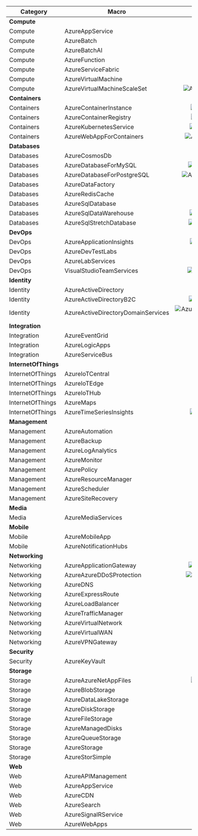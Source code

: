 Category | Macro | Color | Mono  | Url
  ---    |  ---  | :---:  | :---: | ---
**Compute** | | | | **Compute/all.puml**
Compute |AzureAppService |![AzureAppService](Compute/AzureAppService.png?raw=true) |![AzureAppService](Compute/AzureAppService(m).png?raw=true) |Compute/AzureAppService.puml
Compute |AzureBatch |![AzureBatch](Compute/AzureBatch.png?raw=true) |![AzureBatch](Compute/AzureBatch(m).png?raw=true) |Compute/AzureBatch.puml
Compute |AzureBatchAI |![AzureBatchAI](Compute/AzureBatchAI.png?raw=true) |![AzureBatchAI](Compute/AzureBatchAI(m).png?raw=true) |Compute/AzureBatchAI.puml
Compute |AzureFunction |![AzureFunction](Compute/AzureFunction.png?raw=true) |![AzureFunction](Compute/AzureFunction(m).png?raw=true) |Compute/AzureFunction.puml
Compute |AzureServiceFabric |![AzureServiceFabric](Compute/AzureServiceFabric.png?raw=true) |![AzureServiceFabric](Compute/AzureServiceFabric(m).png?raw=true) |Compute/AzureServiceFabric.puml
Compute |AzureVirtualMachine |![AzureVirtualMachine](Compute/AzureVirtualMachine.png?raw=true) |![AzureVirtualMachine](Compute/AzureVirtualMachine(m).png?raw=true) |Compute/AzureVirtualMachine.puml
Compute |AzureVirtualMachineScaleSet |![AzureVirtualMachineScaleSet](Compute/AzureVirtualMachineScaleSet.png?raw=true) |![AzureVirtualMachineScaleSet](Compute/AzureVirtualMachineScaleSet(m).png?raw=true) |Compute/AzureVirtualMachineScaleSet.puml
**Containers** | | | | **Containers/all.puml**
Containers |AzureContainerInstance |![AzureContainerInstance](Containers/AzureContainerInstance.png?raw=true) |![AzureContainerInstance](Containers/AzureContainerInstance(m).png?raw=true) |Containers/AzureContainerInstance.puml
Containers |AzureContainerRegistry |![AzureContainerRegistry](Containers/AzureContainerRegistry.png?raw=true) |![AzureContainerRegistry](Containers/AzureContainerRegistry(m).png?raw=true) |Containers/AzureContainerRegistry.puml
Containers |AzureKubernetesService |![AzureKubernetesService](Containers/AzureKubernetesService.png?raw=true) |![AzureKubernetesService](Containers/AzureKubernetesService(m).png?raw=true) |Containers/AzureKubernetesService.puml
Containers |AzureWebAppForContainers |![AzureWebAppForContainers](Containers/AzureWebAppForContainers.png?raw=true) |![AzureWebAppForContainers](Containers/AzureWebAppForContainers(m).png?raw=true) |Containers/AzureWebAppForContainers.puml
**Databases** | | | | **Databases/all.puml**
Databases |AzureCosmosDb |![AzureCosmosDb](Databases/AzureCosmosDb.png?raw=true) |![AzureCosmosDb](Databases/AzureCosmosDb(m).png?raw=true) |Databases/AzureCosmosDb.puml
Databases |AzureDatabaseForMySQL |![AzureDatabaseForMySQL](Databases/AzureDatabaseForMySQL.png?raw=true) |![AzureDatabaseForMySQL](Databases/AzureDatabaseForMySQL(m).png?raw=true) |Databases/AzureDatabaseForMySQL.puml
Databases |AzureDatabaseForPostgreSQL |![AzureDatabaseForPostgreSQL](Databases/AzureDatabaseForPostgreSQL.png?raw=true) |![AzureDatabaseForPostgreSQL](Databases/AzureDatabaseForPostgreSQL(m).png?raw=true) |Databases/AzureDatabaseForPostgreSQL.puml
Databases |AzureDataFactory |![AzureDataFactory](Databases/AzureDataFactory.png?raw=true) |![AzureDataFactory](Databases/AzureDataFactory(m).png?raw=true) |Databases/AzureDataFactory.puml
Databases |AzureRedisCache |![AzureRedisCache](Databases/AzureRedisCache.png?raw=true) |![AzureRedisCache](Databases/AzureRedisCache(m).png?raw=true) |Databases/AzureRedisCache.puml
Databases |AzureSqlDatabase |![AzureSqlDatabase](Databases/AzureSqlDatabase.png?raw=true) |![AzureSqlDatabase](Databases/AzureSqlDatabase(m).png?raw=true) |Databases/AzureSqlDatabase.puml
Databases |AzureSqlDataWarehouse |![AzureSqlDataWarehouse](Databases/AzureSqlDataWarehouse.png?raw=true) |![AzureSqlDataWarehouse](Databases/AzureSqlDataWarehouse(m).png?raw=true) |Databases/AzureSqlDataWarehouse.puml
Databases |AzureSqlStretchDatabase |![AzureSqlStretchDatabase](Databases/AzureSqlStretchDatabase.png?raw=true) |![AzureSqlStretchDatabase](Databases/AzureSqlStretchDatabase(m).png?raw=true) |Databases/AzureSqlStretchDatabase.puml
**DevOps** | | | | **DevOps/all.puml**
DevOps |AzureApplicationInsights |![AzureApplicationInsights](DevOps/AzureApplicationInsights.png?raw=true) |![AzureApplicationInsights](DevOps/AzureApplicationInsights(m).png?raw=true) |DevOps/AzureApplicationInsights.puml
DevOps |AzureDevTestLabs |![AzureDevTestLabs](DevOps/AzureDevTestLabs.png?raw=true) |![AzureDevTestLabs](DevOps/AzureDevTestLabs(m).png?raw=true) |DevOps/AzureDevTestLabs.puml
DevOps |AzureLabServices |![AzureLabServices](DevOps/AzureLabServices.png?raw=true) |![AzureLabServices](DevOps/AzureLabServices(m).png?raw=true) |DevOps/AzureLabServices.puml
DevOps |VisualStudioTeamServices |![VisualStudioTeamServices](DevOps/VisualStudioTeamServices.png?raw=true) |![VisualStudioTeamServices](DevOps/VisualStudioTeamServices(m).png?raw=true) |DevOps/VisualStudioTeamServices.puml
**Identity** | | | | **Identity/all.puml**
Identity |AzureActiveDirectory |![AzureActiveDirectory](Identity/AzureActiveDirectory.png?raw=true) |![AzureActiveDirectory](Identity/AzureActiveDirectory(m).png?raw=true) |Identity/AzureActiveDirectory.puml
Identity |AzureActiveDirectoryB2C |![AzureActiveDirectoryB2C](Identity/AzureActiveDirectoryB2C.png?raw=true) |![AzureActiveDirectoryB2C](Identity/AzureActiveDirectoryB2C(m).png?raw=true) |Identity/AzureActiveDirectoryB2C.puml
Identity |AzureActiveDirectoryDomainServices |![AzureActiveDirectoryDomainServices](Identity/AzureActiveDirectoryDomainServices.png?raw=true) |![AzureActiveDirectoryDomainServices](Identity/AzureActiveDirectoryDomainServices(m).png?raw=true) |Identity/AzureActiveDirectoryDomainServices.puml
**Integration** | | | | **Integration/all.puml**
Integration |AzureEventGrid |![AzureEventGrid](Integration/AzureEventGrid.png?raw=true) |![AzureEventGrid](Integration/AzureEventGrid(m).png?raw=true) |Integration/AzureEventGrid.puml
Integration |AzureLogicApps |![AzureLogicApps](Integration/AzureLogicApps.png?raw=true) |![AzureLogicApps](Integration/AzureLogicApps(m).png?raw=true) |Integration/AzureLogicApps.puml
Integration |AzureServiceBus |![AzureServiceBus](Integration/AzureServiceBus.png?raw=true) |![AzureServiceBus](Integration/AzureServiceBus(m).png?raw=true) |Integration/AzureServiceBus.puml
**InternetOfThings** | | | | **InternetOfThings/all.puml**
InternetOfThings |AzureIoTCentral | |![AzureIoTCentral](InternetOfThings/AzureIoTCentral(m).png?raw=true) |InternetOfThings/AzureIoTCentral.puml
InternetOfThings |AzureIoTEdge |![AzureIoTEdge](InternetOfThings/AzureIoTEdge.png?raw=true) |![AzureIoTEdge](InternetOfThings/AzureIoTEdge(m).png?raw=true) |InternetOfThings/AzureIoTEdge.puml
InternetOfThings |AzureIoTHub |![AzureIoTHub](InternetOfThings/AzureIoTHub.png?raw=true) |![AzureIoTHub](InternetOfThings/AzureIoTHub(m).png?raw=true) |InternetOfThings/AzureIoTHub.puml
InternetOfThings |AzureMaps |![AzureMaps](InternetOfThings/AzureMaps.png?raw=true) |![AzureMaps](InternetOfThings/AzureMaps(m).png?raw=true) |InternetOfThings/AzureMaps.puml
InternetOfThings |AzureTimeSeriesInsights |![AzureTimeSeriesInsights](InternetOfThings/AzureTimeSeriesInsights.png?raw=true) |![AzureTimeSeriesInsights](InternetOfThings/AzureTimeSeriesInsights(m).png?raw=true) |InternetOfThings/AzureTimeSeriesInsights.puml
**Management** | | | | **Management/all.puml**
Management |AzureAutomation |![AzureAutomation](Management/AzureAutomation.png?raw=true) |![AzureAutomation](Management/AzureAutomation(m).png?raw=true) |Management/AzureAutomation.puml
Management |AzureBackup |![AzureBackup](Management/AzureBackup.png?raw=true) |![AzureBackup](Management/AzureBackup(m).png?raw=true) |Management/AzureBackup.puml
Management |AzureLogAnalytics | |![AzureLogAnalytics](Management/AzureLogAnalytics(m).png?raw=true) |Management/AzureLogAnalytics.puml
Management |AzureMonitor |![AzureMonitor](Management/AzureMonitor.png?raw=true) |![AzureMonitor](Management/AzureMonitor(m).png?raw=true) |Management/AzureMonitor.puml
Management |AzurePolicy |![AzurePolicy](Management/AzurePolicy.png?raw=true) |![AzurePolicy](Management/AzurePolicy(m).png?raw=true) |Management/AzurePolicy.puml
Management |AzureResourceManager | |![AzureResourceManager](Management/AzureResourceManager(m).png?raw=true) |Management/AzureResourceManager.puml
Management |AzureScheduler |![AzureScheduler](Management/AzureScheduler.png?raw=true) |![AzureScheduler](Management/AzureScheduler(m).png?raw=true) |Management/AzureScheduler.puml
Management |AzureSiteRecovery |![AzureSiteRecovery](Management/AzureSiteRecovery.png?raw=true) |![AzureSiteRecovery](Management/AzureSiteRecovery(m).png?raw=true) |Management/AzureSiteRecovery.puml
**Media** | | | | **Media/all.puml**
Media |AzureMediaServices |![AzureMediaServices](Media/AzureMediaServices.png?raw=true) |![AzureMediaServices](Media/AzureMediaServices(m).png?raw=true) |Media/AzureMediaServices.puml
**Mobile** | | | | **Mobile/all.puml**
Mobile |AzureMobileApp |![AzureMobileApp](Mobile/AzureMobileApp.png?raw=true) |![AzureMobileApp](Mobile/AzureMobileApp(m).png?raw=true) |Mobile/AzureMobileApp.puml
Mobile |AzureNotificationHubs |![AzureNotificationHubs](Mobile/AzureNotificationHubs.png?raw=true) |![AzureNotificationHubs](Mobile/AzureNotificationHubs(m).png?raw=true) |Mobile/AzureNotificationHubs.puml
**Networking** | | | | **Networking/all.puml**
Networking |AzureApplicationGateway |![AzureApplicationGateway](Networking/AzureApplicationGateway.png?raw=true) |![AzureApplicationGateway](Networking/AzureApplicationGateway(m).png?raw=true) |Networking/AzureApplicationGateway.puml
Networking |AzureAzureDDoSProtection |![AzureAzureDDoSProtection](Networking/AzureAzureDDoSProtection.png?raw=true) |![AzureAzureDDoSProtection](Networking/AzureAzureDDoSProtection(m).png?raw=true) |Networking/AzureAzureDDoSProtection.puml
Networking |AzureDNS |![AzureDNS](Networking/AzureDNS.png?raw=true) |![AzureDNS](Networking/AzureDNS(m).png?raw=true) |Networking/AzureDNS.puml
Networking |AzureExpressRoute |![AzureExpressRoute](Networking/AzureExpressRoute.png?raw=true) |![AzureExpressRoute](Networking/AzureExpressRoute(m).png?raw=true) |Networking/AzureExpressRoute.puml
Networking |AzureLoadBalancer |![AzureLoadBalancer](Networking/AzureLoadBalancer.png?raw=true) |![AzureLoadBalancer](Networking/AzureLoadBalancer(m).png?raw=true) |Networking/AzureLoadBalancer.puml
Networking |AzureTrafficManager |![AzureTrafficManager](Networking/AzureTrafficManager.png?raw=true) |![AzureTrafficManager](Networking/AzureTrafficManager(m).png?raw=true) |Networking/AzureTrafficManager.puml
Networking |AzureVirtualNetwork |![AzureVirtualNetwork](Networking/AzureVirtualNetwork.png?raw=true) |![AzureVirtualNetwork](Networking/AzureVirtualNetwork(m).png?raw=true) |Networking/AzureVirtualNetwork.puml
Networking |AzureVirtualWAN |![AzureVirtualWAN](Networking/AzureVirtualWAN.png?raw=true) |![AzureVirtualWAN](Networking/AzureVirtualWAN(m).png?raw=true) |Networking/AzureVirtualWAN.puml
Networking |AzureVPNGateway |![AzureVPNGateway](Networking/AzureVPNGateway.png?raw=true) |![AzureVPNGateway](Networking/AzureVPNGateway(m).png?raw=true) |Networking/AzureVPNGateway.puml
**Security** | | | | **Security/all.puml**
Security |AzureKeyVault |![AzureKeyVault](Security/AzureKeyVault.png?raw=true) |![AzureKeyVault](Security/AzureKeyVault(m).png?raw=true) |Security/AzureKeyVault.puml
**Storage** | | | | **Storage/all.puml**
Storage |AzureAzureNetAppFiles |![AzureAzureNetAppFiles](Storage/AzureAzureNetAppFiles.png?raw=true) |![AzureAzureNetAppFiles](Storage/AzureAzureNetAppFiles(m).png?raw=true) |Storage/AzureAzureNetAppFiles.puml
Storage |AzureBlobStorage | |![AzureBlobStorage](Storage/AzureBlobStorage(m).png?raw=true) |Storage/AzureBlobStorage.puml
Storage |AzureDataLakeStorage |![AzureDataLakeStorage](Storage/AzureDataLakeStorage.png?raw=true) |![AzureDataLakeStorage](Storage/AzureDataLakeStorage(m).png?raw=true) |Storage/AzureDataLakeStorage.puml
Storage |AzureDiskStorage |![AzureDiskStorage](Storage/AzureDiskStorage.png?raw=true) |![AzureDiskStorage](Storage/AzureDiskStorage(m).png?raw=true) |Storage/AzureDiskStorage.puml
Storage |AzureFileStorage | |![AzureFileStorage](Storage/AzureFileStorage(m).png?raw=true) |Storage/AzureFileStorage.puml
Storage |AzureManagedDisks |![AzureManagedDisks](Storage/AzureManagedDisks.png?raw=true) |![AzureManagedDisks](Storage/AzureManagedDisks(m).png?raw=true) |Storage/AzureManagedDisks.puml
Storage |AzureQueueStorage | |![AzureQueueStorage](Storage/AzureQueueStorage(m).png?raw=true) |Storage/AzureQueueStorage.puml
Storage |AzureStorage | |![AzureStorage](Storage/AzureStorage(m).png?raw=true) |Storage/AzureStorage.puml
Storage |AzureStorSimple |![AzureStorSimple](Storage/AzureStorSimple.png?raw=true) |![AzureStorSimple](Storage/AzureStorSimple(m).png?raw=true) |Storage/AzureStorSimple.puml
**Web** | | | | **Web/all.puml**
Web |AzureAPIManagement |![AzureAPIManagement](Web/AzureAPIManagement.png?raw=true) |![AzureAPIManagement](Web/AzureAPIManagement(m).png?raw=true) |Web/AzureAPIManagement.puml
Web |AzureAppService |![AzureAppService](Web/AzureAppService.png?raw=true) |![AzureAppService](Web/AzureAppService(m).png?raw=true) |Web/AzureAppService.puml
Web |AzureCDN |![AzureCDN](Web/AzureCDN.png?raw=true) |![AzureCDN](Web/AzureCDN(m).png?raw=true) |Web/AzureCDN.puml
Web |AzureSearch |![AzureSearch](Web/AzureSearch.png?raw=true) |![AzureSearch](Web/AzureSearch(m).png?raw=true) |Web/AzureSearch.puml
Web |AzureSignalRService |![AzureSignalRService](Web/AzureSignalRService.png?raw=true) |![AzureSignalRService](Web/AzureSignalRService(m).png?raw=true) |Web/AzureSignalRService.puml
Web |AzureWebApps |![AzureWebApps](Web/AzureWebApps.png?raw=true) |![AzureWebApps](Web/AzureWebApps(m).png?raw=true) |Web/AzureWebApps.puml
